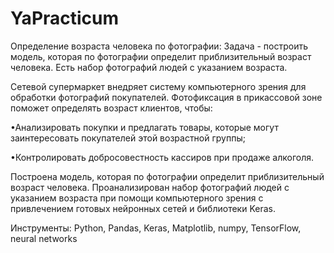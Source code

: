 # YaPracticum

Определение возраста человека по фотографии:
Задача - построить модель, которая по фотографии определит приблизительный возраст человека. Есть набор фотографий людей с указанием возраста.


Сетевой супермаркет внедряет систему компьютерного зрения для обработки фотографий покупателей. Фотофиксация в прикассовой зоне поможет определять возраст клиентов, чтобы:

•Анализировать покупки и предлагать товары, которые могут заинтересовать покупателей этой возрастной группы;

•Контролировать добросовестность кассиров при продаже алкоголя.

Построена модель, которая по фотографии определит приблизительный возраст человека. 
Проанализирован набор фотографий людей с указанием возраста при помощи компьютерного зрения с привлечением готовых нейронных сетей и библиотеки Keras.

Инструменты: Python, Pandas, Keras, Matplotlib, numpy, TensorFlow, neural networks
